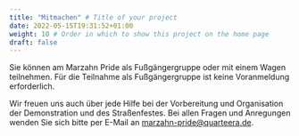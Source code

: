 ```yaml
---
title: "Mitmachen" # Title of your project
date: 2022-05-15T19:31:52+01:00
weight: 10 # Order in which to show this project on the home page
draft: false
---
```

Sie können am Marzahn Pride als Fußgängergruppe oder mit einem Wagen teilnehmen. Für die Teilnahme als Fußgängergruppe ist keine Voranmeldung erforderlich.

Wir freuen uns auch über jede Hilfe bei der Vorbereitung und Organisation der Demonstration und des Straßenfestes. Bei allen Fragen und Anregungen wenden Sie sich bitte per E-Mail an [marzahn-pride@quarteera.de](mailto:marzahn-pride@quarteera.de).